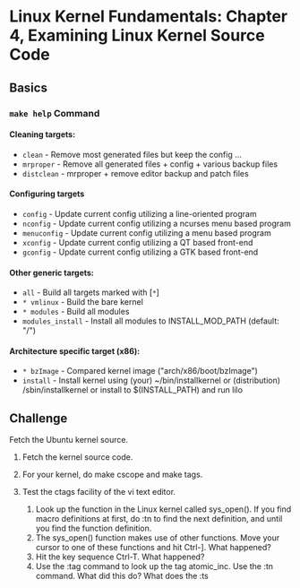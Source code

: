 # Linux Kernel Fundamentals: Chapter 4, Examining Linux Kernel Source Code

## Basics

### `make help` Command

#### Cleaning targets:	
* `clean` - Remove most generated files but keep the config ...
* `mrproper` - Remove all generated files + config + various backup files
* `distclean` - mrproper +  remove editor backup and patch  files

#### Configuring targets
* `config` - Update current config utilizing a line-oriented program
* `nconfig` - Update current config utilizing a ncurses menu based program
* `menuconfig` - Update current config utilizing a menu based program
* `xconfig` - Update current config utilizing a QT based front-end
* `gconfig` - Update current config utilizing a GTK based front-end

#### Other generic targets:
* `all` - Build all targets marked with [`*`]
* `* vmlinux` - Build the bare kernel 
* `* modules` - Build all modules
* `modules_install` - Install all modules to INSTALL_MOD_PATH (default: "/")

#### Architecture specific target (x86):
* `* bzImage` -  Compared kernel image ("arch/x86/boot/bzImage")
* `install` - Install kernel using (your) ~/bin/installkernel or (distribution) /sbin/installkernel or install to $(INSTALL_PATH) and run lilo

## Challenge
Fetch the Ubuntu kernel source. 

1. Fetch the kernel source code. 
 
2. For your kernel, do make cscope and make tags. 
 
3. Test the ctags facility of the vi text editor. 
	 1. Look up the function in the Linux kernel called sys_open(). If you find macro definitions at first, do :tn to find the next definition, and until you find the function definition.
	 2. The sys_open() function makes use of other functions. Move your cursor to one of these functions and hit Ctrl-]. What happened? 
	 3. Hit the key sequence Ctrl-T. What happened? 
	 4. Use the :tag command to look up the tag atomic_inc. Use the :tn command. What did this do? What does the :ts 
